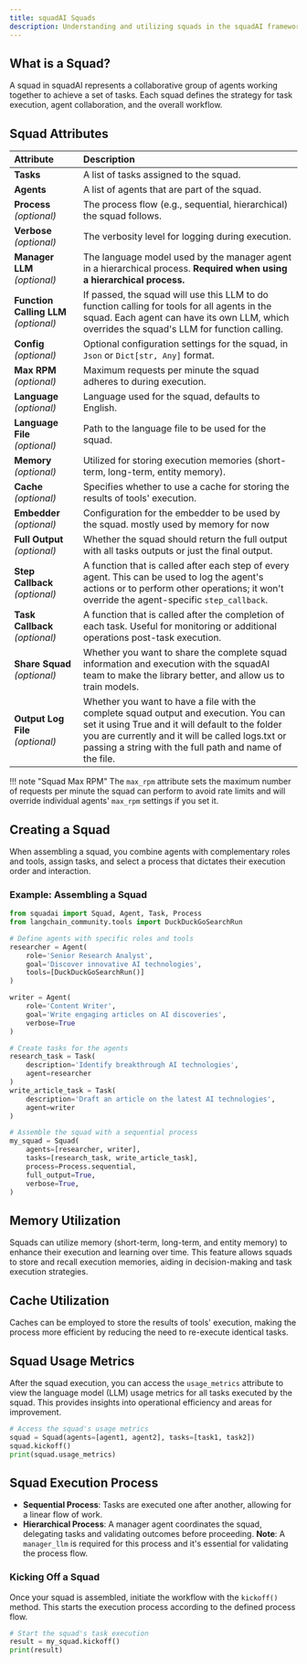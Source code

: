 ```yaml
---
title: squadAI Squads
description: Understanding and utilizing squads in the squadAI framework with comprehensive attributes and functionalities.
---
```


## What is a Squad?
A squad in squadAI represents a collaborative group of agents working together to achieve a set of tasks. Each squad defines the strategy for task execution, agent collaboration, and the overall workflow.

## Squad Attributes

| Attribute                   | Description                                                  |
| :-------------------------- | :----------------------------------------------------------- |
| **Tasks**                   | A list of tasks assigned to the squad.                        |
| **Agents**                  | A list of agents that are part of the squad.                  |
| **Process** *(optional)*    | The process flow (e.g., sequential, hierarchical) the squad follows. |
| **Verbose** *(optional)*    | The verbosity level for logging during execution.            |
| **Manager LLM** *(optional)*| The language model used by the manager agent in a hierarchical process. **Required when using a hierarchical process.** |
| **Function Calling LLM** *(optional)* | If passed, the squad will use this LLM to do function calling for tools for all agents in the squad. Each agent can have its own LLM, which overrides the squad's LLM for function calling. |
| **Config** *(optional)*     | Optional configuration settings for the squad, in `Json` or `Dict[str, Any]` format. |
| **Max RPM** *(optional)*    | Maximum requests per minute the squad adheres to during execution. |
| **Language**  *(optional)*  | Language used for the squad, defaults to English.             |
| **Language File** *(optional)* | Path to the language file to be used for the squad.          |
| **Memory** *(optional)*     | Utilized for storing execution memories (short-term, long-term, entity memory). |
| **Cache** *(optional)*      | Specifies whether to use a cache for storing the results of tools' execution. |
| **Embedder** *(optional)*   | Configuration for the embedder to be used by the squad. mostly used by memory for now       |
| **Full Output** *(optional)*| Whether the squad should return the full output with all tasks outputs or just the final output. |
| **Step Callback** *(optional)* | A function that is called after each step of every agent. This can be used to log the agent's actions or to perform other operations; it won't override the agent-specific `step_callback`. |
| **Task Callback** *(optional)* | A function that is called after the completion of each task. Useful for monitoring or additional operations post-task execution. |
| **Share Squad** *(optional)* | Whether you want to share the complete squad information and execution with the squadAI team to make the library better, and allow us to train models. |
| **Output Log File** *(optional)* | Whether you want to have a file with the complete squad output and execution. You can set it using True and it will default to the folder you are currently and it will be called logs.txt or passing a string with the full path and name of the file. |


!!! note "Squad Max RPM"
    The `max_rpm` attribute sets the maximum number of requests per minute the squad can perform to avoid rate limits and will override individual agents' `max_rpm` settings if you set it.

## Creating a Squad

When assembling a squad, you combine agents with complementary roles and tools, assign tasks, and select a process that dictates their execution order and interaction.

### Example: Assembling a Squad

```python
from squadai import Squad, Agent, Task, Process
from langchain_community.tools import DuckDuckGoSearchRun

# Define agents with specific roles and tools
researcher = Agent(
    role='Senior Research Analyst',
    goal='Discover innovative AI technologies',
    tools=[DuckDuckGoSearchRun()]
)

writer = Agent(
    role='Content Writer',
    goal='Write engaging articles on AI discoveries',
    verbose=True
)

# Create tasks for the agents
research_task = Task(
    description='Identify breakthrough AI technologies',
    agent=researcher
)
write_article_task = Task(
    description='Draft an article on the latest AI technologies',
    agent=writer
)

# Assemble the squad with a sequential process
my_squad = Squad(
    agents=[researcher, writer],
    tasks=[research_task, write_article_task],
    process=Process.sequential,
    full_output=True,
    verbose=True,
)
```

## Memory Utilization

Squads can utilize memory (short-term, long-term, and entity memory) to enhance their execution and learning over time. This feature allows squads to store and recall execution memories, aiding in decision-making and task execution strategies.

## Cache Utilization

Caches can be employed to store the results of tools' execution, making the process more efficient by reducing the need to re-execute identical tasks.

## Squad Usage Metrics

After the squad execution, you can access the `usage_metrics` attribute to view the language model (LLM) usage metrics for all tasks executed by the squad. This provides insights into operational efficiency and areas for improvement.

```python
# Access the squad's usage metrics
squad = Squad(agents=[agent1, agent2], tasks=[task1, task2])
squad.kickoff()
print(squad.usage_metrics)
```

## Squad Execution Process

- **Sequential Process**: Tasks are executed one after another, allowing for a linear flow of work.
- **Hierarchical Process**: A manager agent coordinates the squad, delegating tasks and validating outcomes before proceeding. **Note**: A `manager_llm` is required for this process and it's essential for validating the process flow.

### Kicking Off a Squad

Once your squad is assembled, initiate the workflow with the `kickoff()` method. This starts the execution process according to the defined process flow.

```python
# Start the squad's task execution
result = my_squad.kickoff()
print(result)
```
